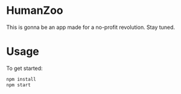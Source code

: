 # HumanZoo

This is gonna be an app made for a no-profit revolution. Stay tuned.

# Usage

To get started:

```bash
npm install
npm start
```
